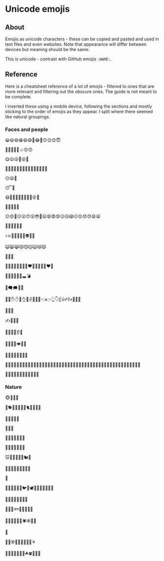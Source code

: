 # Unicode emojis

## About 

Emojis as unicode characters - these can be copied and pasted and used in text files and even websites. Note that appearance will differ between devices but meaning should be the same.

This is unicode - contrast with GitHub emojis `:NAME:`.

## Reference

Here is a cheatsheet reference of a lot of emojis - filtered to ones that are more relevant and filtering out the obscure ones. The guide is not meant to be complete.

I inserted these using a mobile device, following the sections and mostly sticking to the order of emojis as they appear. I split where there seemed like natural groupings.

### Faces and people 

😀😃😄😁😆😅🤣😂🙂🙃😉😊😇

🥰😍🤩😘😗☺😚😙

😋😛😜🤪😝🤑

🤗🤭🤫🤔🤐🤨😐😑😶😏😒🙄😬🤥😌

😔😪🤤

😴🥱

😷🤒🤕🤢🤮🤧🥵🥶🥴😵🤯

🤠🥳😎🤓🧐

😕😟🙁☹😮😯😲😳🥺😦😧😨😰😥😢😱😖😣😞😓😩😫

😤😡😠🤬😈👿

💀☠💩🤡👹👺👻👽👾🤖

😺😸😹😻😼😽🙀😿😾

🙈🙉🙊

💋💌💘💝💖💗💓💔❤🧡💛💚💙💜❤🖤

💯💢💥💫💦💨🕳💣

💬🗨🗯💭💤

👋🤚🖐✋🖖👌🤏✌🤞🤘🤙👈👉👆👇☝️👍👎✊👊🤛🤜

🙌🤝🙏

✍💅🤳💪

🦾🦿🦵🦶👂👃

🧠🦷🦴👀👁👅👄

🤦‍♂️🤦‍♀️🤷‍♂️🤷‍♀️

👨‍⚕️👨‍🏫👨‍⚖️👨‍🌾👨‍🍳👨‍🔧👨‍🏭👨‍💼👨‍🔬👨‍💻👨‍🎤👨‍🎨👨‍✈️👨‍🚀👨‍🚒👮‍♂️🕵️‍♂️💂‍♂️👷‍♂️🤴👳‍♂️👲🤵🎅🧙‍♀️🧙‍♂️

🏄‍♂️🏊‍♂️🏋️‍♂️🤹‍♂️🧘‍♀️🛀🛌

### Nature

🐵🐒🦍🦧

🐶🐕🐩🐺🦊🦝🐱🐈🦁🐯🐅🐆

🐴🐎🦄🦓🦌

🐂🐃🐄

🐷🐖🐗🐽🐏🐑🐐

🐪🐫🦙🦒🐘🦏🦛

🐭🐁🐀🐹🐰🐇🐿🦔

🦇🐻🐨🐼🦥🦦🦨🦘🦡

🐾

🦃🐔🐓🐣🐤🐥🐦🐧🕊🦅🦆🦢🦉🦩🦚🦜

🐸🐊🐢🐍🐲🐉🦕🦖

🐳🐋🐬🐟🐡🦈🐙🐚🐌

🦋🐛🐜🐝🐞🦗🕷🕸🦂🦟

🦠

💐🌸🏵🌹🥀🌺🌻🌼🌷⚘

🌱🌲🌳🌴🌵🌾🌿☘🍀🍁🍂🍃




